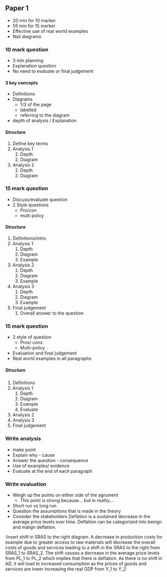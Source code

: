 ## Paper 1 
- 20 min for 10 marker
- 55 min for 15 marker 
- Effective use of real world examples
- Nail diagrams
### 10 mark question
- 3 min planning
- Explanation question
- No need to evaluate or final judgement
#### 3 key concepts
- Definitions
- Diagrams
	- 1/3 of the page
	- labelled
	- referring to the diagram
- depth of analysis / Explanation
#### Structure
1. Define key terms
2. Analysis 1
    1. Depth
    2. Diagram
3. Analysis 2
    1. Depth
    2. Diagram
### 15 mark question
- Discuss/evaluate question
- 2 Style questions
    - Pro/con
    - multi policy
#### Structure
1. Definitions/intro
2. Analysis 1
    1. Depth
    2. Diagram
    3. Example
3. Analysis 2
    1. Depth
    2. Diagram
    3. Example
4. Analysis 3
    1. Depth
    2. Diagram
    3. Example
5. Final judgement
    1. Overall answer to the question
### 15 mark question
- 2 style of question
	- Pros/ cons
	- Multi-policy
- Evaluation and final judgement 
- Real world examples in all paragraphs
##### Structure
1. Definitions
2. Analysis 1
	1. Depth 
	2. Diagram 
	3. Example
	4. Evaluate
3. Analysis 2
4. Analysis 3
5. Final judgement
### Write analysis
- make point
- Explain why - cause 
- Answer the question - consequence
- Use of examples/ evidence
- Evaluate at the end of each paragraph
### Write evaluation
- Weigh up the points on either side of the agrument
	- This point is strong because...  but in reality.... 
- Short run vs long run
- Question the assumptions that is made in the theory
- Consider the stakeholders 
Deflation is a sustained decrease in the average price levels over time. Deflation can be categorized into benign and malign deflation.

:Insert shift in SRAS to the right diagram. 
A decrease in production costs for example due to greater access to raw materials will decrease the overall costs of goods and services leading to a shift in the SRAS to the right from SRAS_1 to SRAS_2. The shift causes a decrease in the average price levels from PL_1 to PL_2 which implies that there is deflation. As there is no shift in AD, it will load to increased consumption as the prices of goods and services are lower increasing the real GDP from Y_1 to Y_2